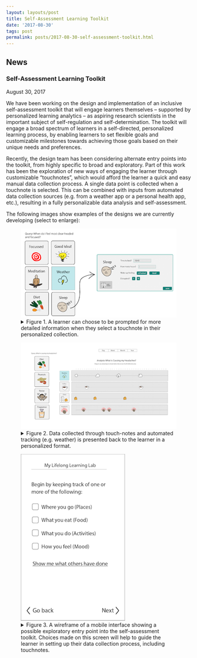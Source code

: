 ```yaml
---
layout: layouts/post
title: Self-Assessment Learning Toolkit
date: '2017-08-30'
tags: post
permalink: posts/2017-08-30-self-assessment-toolkit.html
---
```

<article class="floe-content floe-news-item">
                <h2> News </h2>
                <h3>Self-Assessment Learning Toolkit</h3>
                <time class="floe-date" datetime="2017-08-30">August 30, 2017</time>
                <p>
                    We have been working on the design and implementation of an inclusive self-assessment toolkit that will engage learners themselves – supported by personalized learning analytics – as aspiring research scientists in the important subject of self-regulation and self-determination. The toolkit will engage a broad spectrum of learners in a self-directed, personalized learning process, by enabling learners to set flexible goals and customizable milestones towards achieving those goals based on their unique needs and preferences.
                </p>
                <p>
                    Recently, the design team has been considering alternate entry points into the toolkit, from highly specific to broad and exploratory. Part of this work has been the exploration of new ways of engaging the learner through customizable “touchnotes”, which would afford the learner a quick and easy manual data collection process. A single data point is collected when a touchnote is selected. This can be combined with inputs from automated data collection sources (e.g. from a weather app or a personal health app, etc.), resulting in a fully personalizable data analysis and self-assessment.
                </p>
                <p>
                    The following images show examples of the designs we are currently developing (select to enlarge):
                </p>
                <figure>
                    <a href="images/Self-reflection-Figure-1.png"><img src="images/Self-reflection-Figure-1-thumb.png" alt="view larger version of this image" aria-details="det1"></a>
                    <figcaption>
                        <details id="det1">
                            <summary>
                            Figure 1. A learner can choose to be prompted for more detailed information when they select a touchnote in their personalized collection.
                            </summary>
                            <p>The image shows a collection of square 'touchnotes' buttons on the left with the heading 'Query: When do I feel most clear-headed and focused?'. The touchnotes in the collection include 'Focused', 'Good Idea', 'Meditation', 'Weather', 'Diet', and 'Sleep'. An arrow points from the 'Sleep' touchnote to a dialog box with prompts for more information including 'Time to bed', 'How many hours?', 'Woke up feeling: refreshed/tired', 'Disrupted? Y/N', and an option to add notes to a journal. There is a save button at the bottom of the dialog box.</p>
                        </details>
                    </figcaption>
                </figure>
                <figure>
                    <a href="images/Self-reflection-Figure-2.png"><img src="images/Self-reflection-Figure-2-thumb.png" alt="view larger version of this image" aria-details="det2"></a>
                    <figcaption>
                        <details id="det2">
                            <summary>
                            Figure 2. Data collected through touch-notes and automated tracking (e.g. weather) is presented back to the learner in a personalized format.
                            </summary>
                            <p>The image shows a column of touchnotes on the left-hand side, some of which have been dragged into a data analysis area in the middle of the screen, where there is a plot showing 4 horizontal and synchronous 'tracks' of touchnote data vs. time. The plot is titled 'Analysis: What is causing my headaches?'. The data plotted in the analysis includes 'Weather', 'Coffee', 'Dairy', and 'Headaches'.</p>
                        </details>
                    </figcaption>
                </figure>
                <figure>
                    <a href="images/Self-reflection-Figure-3.png"><img src="images/Self-reflection-Figure-3-thumb.png" alt="view larger version of this image" aria-details="det3"></a>
                    <figcaption>
                        <details id="det3">
                            <summary>
                            Figure 3. A wireframe of a mobile interface showing a possible exploratory entry point into the self-assessment toolkit. Choices made on this screen will help to guide the learner in setting up their data collection process, including touchnotes.
                            </summary>
                            <p>The image shows a mobile interface screen with text that states 'Begin by keeping track of one or more of the following:'. This text is followed by a list of checkboxes including: 'Where you go (Places)', 'What you eat (Food), 'What you do (Activities)', and 'How you feel (Mood)'. This list is followed by an option to 'Show me what others have done', with 'Next' and 'Go back' buttons at the bottom of the screen.</p>
                        </details>
                    </figcaption>
                </figure>
            </article>
